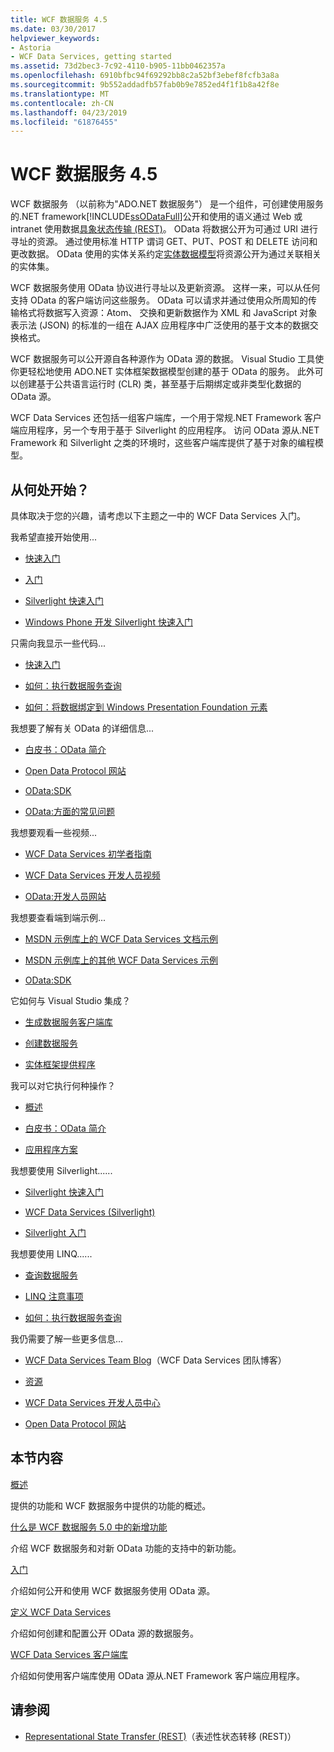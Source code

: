 ```yaml
---
title: WCF 数据服务 4.5
ms.date: 03/30/2017
helpviewer_keywords:
- Astoria
- WCF Data Services, getting started
ms.assetid: 73d2bec3-7c92-4110-b905-11bb0462357a
ms.openlocfilehash: 6910bfbc94f69292bb8c2a52bf3ebef8fcfb3a8a
ms.sourcegitcommit: 9b552addadfb57fab0b9e7852ed4f1f1b8a42f8e
ms.translationtype: MT
ms.contentlocale: zh-CN
ms.lasthandoff: 04/23/2019
ms.locfileid: "61876455"
---
```

# <a name="wcf-data-services-45"></a>WCF 数据服务 4.5

WCF 数据服务 （以前称为"ADO.NET 数据服务"） 是一个组件，可创建使用服务的.NET framework[!INCLUDE[ssODataFull](../../../../includes/ssodatafull-md.md)]公开和使用的语义通过 Web 或 intranet 使用数据[具象状态传输 (REST)](https://go.microsoft.com/fwlink/?LinkId=113919)。 OData 将数据公开为可通过 URI 进行寻址的资源。 通过使用标准 HTTP 谓词 GET、PUT、POST 和 DELETE 访问和更改数据。 OData 使用的实体关系约定[实体数据模型](../../../../docs/framework/data/adonet/entity-data-model.md)将资源公开为通过关联相关的实体集。

WCF 数据服务使用 OData 协议进行寻址以及更新资源。 这样一来，可以从任何支持 OData 的客户端访问这些服务。 OData 可以请求并通过使用众所周知的传输格式将数据写入资源：Atom、 交换和更新数据作为 XML 和 JavaScript 对象表示法 (JSON) 的标准的一组在 AJAX 应用程序中广泛使用的基于文本的数据交换格式。

WCF 数据服务可以公开源自各种源作为 OData 源的数据。 Visual Studio 工具使你更轻松地使用 ADO.NET 实体框架数据模型创建的基于 OData 的服务。 此外可以创建基于公共语言运行时 (CLR) 类，甚至基于后期绑定或非类型化数据的 OData 源。

WCF Data Services 还包括一组客户端库，一个用于常规.NET Framework 客户端应用程序，另一个专用于基于 Silverlight 的应用程序。 访问 OData 源从.NET Framework 和 Silverlight 之类的环境时，这些客户端库提供了基于对象的编程模型。

## <a name="where-should-i-start"></a>从何处开始？

具体取决于您的兴趣，请考虑以下主题之一中的 WCF Data Services 入门。

我希望直接开始使用...

- [快速入门](../../../../docs/framework/data/wcf/quickstart-wcf-data-services.md)

- [入门](../../../../docs/framework/data/wcf/getting-started-with-wcf-data-services.md)

- [Silverlight 快速入门](https://go.microsoft.com/fwlink/?LinkID=192782)

- [Windows Phone 开发 Silverlight 快速入门](https://go.microsoft.com/fwlink/?LinkID=214535)

只需向我显示一些代码...

- [快速入门](../../../../docs/framework/data/wcf/quickstart-wcf-data-services.md)

- [如何：执行数据服务查询](../../../../docs/framework/data/wcf/how-to-execute-data-service-queries-wcf-data-services.md)

- [如何：将数据绑定到 Windows Presentation Foundation 元素](../../../../docs/framework/data/wcf/bind-data-to-wpf-elements-wcf-data-services.md)

我想要了解有关 OData 的详细信息...

- [白皮书：OData 简介](https://go.microsoft.com/fwlink/?LinkId=220867)

- [Open Data Protocol 网站](https://go.microsoft.com/fwlink/?LinkID=184554)

- [OData:SDK](https://go.microsoft.com/fwlink/?LinkID=185248)

- [OData:方面的常见问题](https://go.microsoft.com/fwlink/?LinkId=185867)

我想要观看一些视频...

- [WCF Data Services 初学者指南](https://go.microsoft.com/fwlink/?LinkId=220864)

- [WCF Data Services 开发人员视频](https://go.microsoft.com/fwlink/?LinkId=220861)

- [OData:开发人员网站](https://go.microsoft.com/fwlink/?LinkId=185866)

我想要查看端到端示例...

- [MSDN 示例库上的 WCF Data Services 文档示例](https://go.microsoft.com/fwlink/?LinkID=220865)

- [MSDN 示例库上的其他 WCF Data Services 示例](https://go.microsoft.com/fwlink/?LinkId=220866)

- [OData:SDK](https://go.microsoft.com/fwlink/?LinkID=185248)

它如何与 Visual Studio 集成？

- [生成数据服务客户端库](../../../../docs/framework/data/wcf/generating-the-data-service-client-library-wcf-data-services.md)

- [创建数据服务](../../../../docs/framework/data/wcf/creating-the-data-service.md)

- [实体框架提供程序](../../../../docs/framework/data/wcf/entity-framework-provider-wcf-data-services.md)

我可以对它执行何种操作？

- [概述](../../../../docs/framework/data/wcf/wcf-data-services-overview.md)

- [白皮书：OData 简介](https://go.microsoft.com/fwlink/?LinkId=220867)

- [应用程序方案](../../../../docs/framework/data/wcf/application-scenarios-wcf-data-services.md)

我想要使用 Silverlight......

- [Silverlight 快速入门](https://go.microsoft.com/fwlink/?LinkID=192782)

- [WCF Data Services (Silverlight)](https://go.microsoft.com/fwlink/?LinkID=143149)

- [Silverlight 入门](https://go.microsoft.com/fwlink/?LinkId=148366)

我想要使用 LINQ......

- [查询数据服务](../../../../docs/framework/data/wcf/querying-the-data-service-wcf-data-services.md)

- [LINQ 注意事项](../../../../docs/framework/data/wcf/linq-considerations-wcf-data-services.md)

- [如何：执行数据服务查询](../../../../docs/framework/data/wcf/how-to-execute-data-service-queries-wcf-data-services.md)

我仍需要了解一些更多信息...

- [WCF Data Services Team Blog](https://go.microsoft.com/fwlink/?LinkID=150511)（WCF Data Services 团队博客）

- [资源](../../../../docs/framework/data/wcf/wcf-data-services-resources.md)

- [WCF Data Services 开发人员中心](https://go.microsoft.com/fwlink/?LinkId=220868)

- [Open Data Protocol 网站](https://go.microsoft.com/fwlink/?LinkID=184554)

## <a name="in-this-section"></a>本节内容

[概述](../../../../docs/framework/data/wcf/wcf-data-services-overview.md)

提供的功能和 WCF 数据服务中提供的功能的概述。

[什么是 WCF 数据服务 5.0 中的新增功能](https://docs.microsoft.com/previous-versions/dotnet/wcf-data-services/ee373845(v=vs.103))

介绍 WCF 数据服务和对新 OData 功能的支持中的新功能。

[入门](../../../../docs/framework/data/wcf/getting-started-with-wcf-data-services.md)

介绍如何公开和使用 WCF 数据服务使用 OData 源。

[定义 WCF Data Services](../../../../docs/framework/data/wcf/defining-wcf-data-services.md)

介绍如何创建和配置公开 OData 源的数据服务。

[WCF Data Services 客户端库](../../../../docs/framework/data/wcf/wcf-data-services-client-library.md)

介绍如何使用客户端库使用 OData 源从.NET Framework 客户端应用程序。

## <a name="see-also"></a>请参阅

- [Representational State Transfer (REST)](https://go.microsoft.com/fwlink/?LinkId=113919)（表述性状态转移 (REST)）
